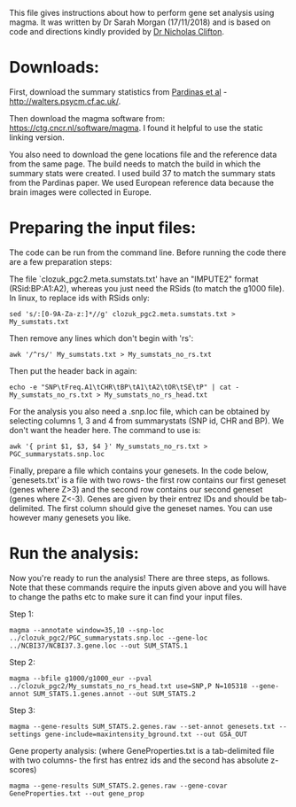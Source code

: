 This file gives instructions about how to perform gene set analysis using magma. It was written by Dr Sarah Morgan (17/11/2018) and is based on code and directions kindly provided by [Dr Nicholas Clifton](https://www.cardiff.ac.uk/people/view/105079-clifton-nicholas).

# Downloads:

First, download the summary statistics from [Pardinas et al](https://doi.org/10.1038/s41588-018-0059-2) - http://walters.psycm.cf.ac.uk/.

Then download the magma software from: https://ctg.cncr.nl/software/magma. I found it helpful to use the static linking version.

You also need to download the gene locations file and the reference data from the same page. The build needs to match the build in which the summary stats were created. I used build 37 to match the summary stats from the Pardinas paper. We used European reference data because the brain images were collected in Europe.

# Preparing the input files:

The code can be run from the command line. Before running the code there are a few preparation steps:

The file `clozuk_pgc2.meta.sumstats.txt' have an "IMPUTE2" format (RSid:BP:A1:A2), whereas you just need the RSids (to match the g1000 file). In linux, to replace ids with RSids only:
```
sed 's/:[0-9A-Za-z:]*//g' clozuk_pgc2.meta.sumstats.txt > My_sumstats.txt
```

Then remove any lines which don't begin with 'rs':
```
awk '/^rs/' My_sumstats.txt > My_sumstats_no_rs.txt
```

Then put the header back in again:
```
echo -e "SNP\tFreq.A1\tCHR\tBP\tA1\tA2\tOR\tSE\tP" | cat - My_sumstats_no_rs.txt > My_sumstats_no_rs_head.txt
```

For the analysis you also need a .snp.loc file, which can be obtained by selecting columns 1, 3 and 4 from summarystats (SNP id, CHR and BP). We don't want the header here. The command to use is:
```
awk '{ print $1, $3, $4 }' My_sumstats_no_rs.txt > PGC_summarystats.snp.loc
```

Finally, prepare a file which contains your genesets. In the code below, `genesets.txt' is a file with two rows- the first row contains our first geneset (genes where Z>3) and the second row contains our second geneset (genes where Z<-3). Genes are given by their entrez IDs and should be tab-delimited. The first column should give the geneset names. You can use however many genesets you like.


# Run the analysis:

Now you're ready to run the analysis! There are three steps, as follows. Note that these commands require the inputs given above and you will have to change the paths etc to make sure it can find your input files.

Step 1:
```
magma --annotate window=35,10 --snp-loc ../clozuk_pgc2/PGC_summarystats.snp.loc --gene-loc ../NCBI37/NCBI37.3.gene.loc --out SUM_STATS.1
```

Step 2:
```
magma --bfile g1000/g1000_eur --pval ../clozuk_pgc2/My_sumstats_no_rs_head.txt use=SNP,P N=105318 --gene-annot SUM_STATS.1.genes.annot --out SUM_STATS.2
```

Step 3:
```
magma --gene-results SUM_STATS.2.genes.raw --set-annot genesets.txt --settings gene-include=maxintensity_bground.txt --out GSA_OUT
```

Gene property analysis: (where GeneProperties.txt is a tab-delimited file with two columns- the first has entrez ids and the second has absolute z-scores)
```
magma --gene-results SUM_STATS.2.genes.raw --gene-covar GeneProperties.txt --out gene_prop
```
